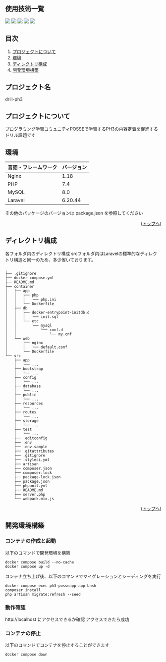 <div id="top"></div>

## 使用技術一覧

<!-- シールド一覧 -->
<!-- 該当するプロジェクトの中から任意のものを選ぶ-->
<p style="display: inline">
  <!-- バックエンドのフレームワーク一覧 -->
  <img src="https://img.shields.io/badge/-Laravel-FF2D20.svg?logo=laravel&style=for-the-badge&logoColor=white"">
  <!-- バックエンドの言語一覧 -->
  <img src="https://img.shields.io/badge/-PHP-777BB4.svg?logo=php&style=for-the-badge&logoColor=white"">
  <!-- ミドルウェア一覧 -->
  <img src="https://img.shields.io/badge/-Nginx-269539.svg?logo=nginx&style=for-the-badge">
  <img src="https://img.shields.io/badge/-MySQL-4479A1.svg?logo=mysql&style=for-the-badge&logoColor=white">
  <!-- インフラ一覧 -->
  <img src="https://img.shields.io/badge/-Docker-1488C6.svg?logo=docker&style=for-the-badge">
</p>

## 目次

1. [プロジェクトについて](#プロジェクトについて)
2. [環境](#環境)
3. [ディレクトリ構成](#ディレクトリ構成)
4. [開発環境構築](#開発環境構築)

<!-- プロジェクト名を記載 -->

## プロジェクト名

drill-ph3

<!-- プロジェクトについて -->

## プロジェクトについて

プログラミング学習コミュニティPOSSEで学習するPH3の内容定着を促進するドリル課題です

## 環境

<!-- 言語、フレームワーク、ミドルウェア、インフラの一覧とバージョンを記載 -->

| 言語・フレームワーク  | バージョン |
| --------------------- | ---------- |
| Nginx                 | 1.18       |
| PHP                   | 7.4        |
| MySQL                 | 8.0        |
| Laravel               | 6.20.44    |

その他のパッケージのバージョンは package.json を参照してください

<p align="right">(<a href="#top">トップへ</a>)</p>

## ディレクトリ構成

<!-- Treeコマンドを使ってディレクトリ構成を記載 -->
各フォルダ内のディレクトリ構成
srcフォルダ内はLaravelの標準的なディレクトリ構造と同一のため、多少省いております。
```
.
├── .gitignore
├── docker-compose.yml
├── README.md
├── container
│   ├── app
│   │   ├── php
│   │   │   └── php.ini
│   │   └── Dockerfile
│   ├── db
│   │   ├── docker-entrypoint-initdb.d
│   │   │   └── init.sql
│   │   └── etc
│   │       └── mysql
│   │           └── conf.d
│   │               └── my.cnf
│   └── web
│       ├── nginx
│       │   └── default.conf
│       └── Dockerfile
└── src
    ├── app
    │   └── ...
    ├── bootstrap
    │   └── ...
    ├── config
    │   └── ...
    ├── database
    │   └── ...
    ├── public
    │   └── ...
    ├── resources
    │   └── ...
    ├── routes
    │   └── ...
    ├── storage
    │   └── ...
    ├── test
    │   └── ...
    ├── .editconfig
    ├── .env
    ├── .env.sample
    ├── .gitattributes
    ├── .gitignore
    ├── .styleci.yml
    ├── artisan
    ├── composer.json
    ├── composer.lock
    ├── package-lock.json
    ├── package.json
    ├── phpunit.yml
    ├── README.md
    ├── server.php
    └── webpack.mix.js
```

<p align="right">(<a href="#top">トップへ</a>)</p>

## 開発環境構築

<!-- コンテナの作成方法、パッケージのインストール方法など、開発環境構築に必要な情報を記載 -->

### コンテナの作成と起動

以下のコマンドで開発環境を構築

```
docker compose build --no-cache
docker compose up -d
```

コンテナ立ち上げ後、以下のコマンドでマイグレーションとシーディングを実行
```
docker compose exec ph3-posseapp-app bash
composer install
php artisan migrate:refresh --seed
```

### 動作確認

http://localhost にアクセスできるか確認
アクセスできたら成功

### コンテナの停止

以下のコマンドでコンテナを停止することができます

```
docker compose down
```
